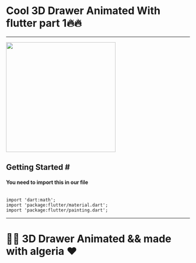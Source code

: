 <h1>Cool 3D Drawer Animated With flutter part 1🔥🔥  </h1>
<hr>
<img src="https://user-images.githubusercontent.com/69757558/135276428-dfde4b57-da45-4618-b8ef-4d17e76c3fb7.png" width="300" />


<h2>Getting Started #</h2>
<h4>You need to import this in our file </h4>
<pre><code>
import 'dart:math';
import 'package:flutter/material.dart';
import 'package:flutter/painting.dart';
</code></pre>
 
 <hr>
 
<h1>
🐱‍👤 3D Drawer Animated && made with algeria ❤
</h1>
